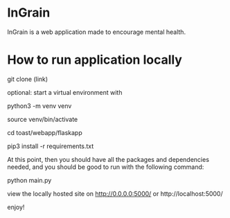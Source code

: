 # InGrain 

InGrain is a web application made to encourage mental health. 

# How to run application locally

git clone (link)

optional: start a virtual environment with 

python3 -m venv venv 

source venv/bin/activate

cd toast/webapp/flaskapp

pip3 install -r requirements.txt

At this point, then you should have all the packages and dependencies needed, and you should be good to run with the following command: 

python main.py 

view the locally hosted site on http://0.0.0.0:5000/ or http://localhost:5000/

enjoy!
